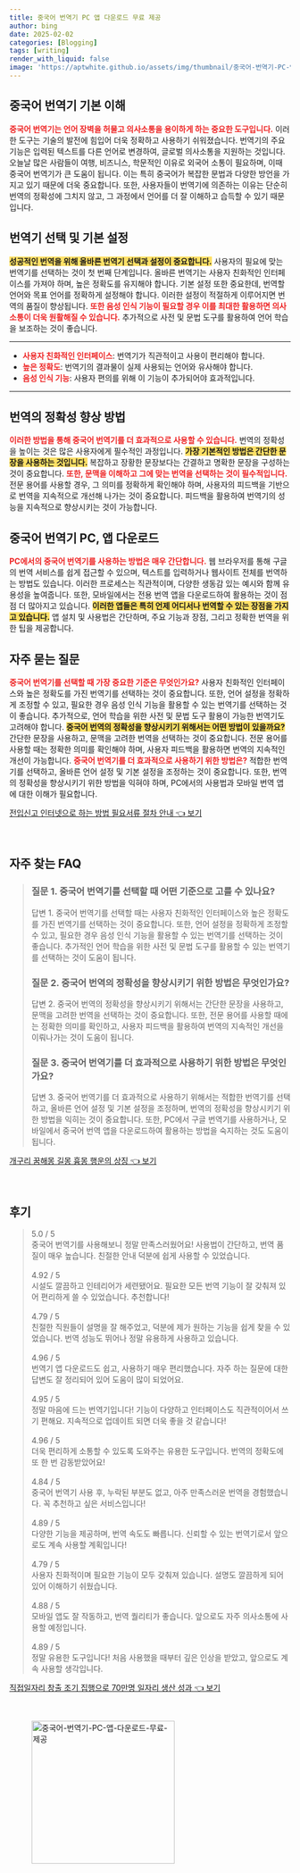 ```yaml
---
title: 중국어 번역기 PC 앱 다운로드 무료 제공
author: bing
date: 2025-02-02
categories: [Blogging]
tags: [writing]
render_with_liquid: false
image: 'https://aptwhite.github.io/assets/img/thumbnail/중국어-번역기-PC-앱-다운로드-무료-제공.webp'
---
```



<h2 id='중국어_번역기_기본_이해'>중국어 번역기 기본 이해</h2>

<p><b><span style="color: #ee2323;">중국어 번역기는 언어 장벽을 허물고 의사소통을 용이하게 하는 중요한 도구입니다.</span></b> 이러한 도구는 기술의 발전에 힘입어 더욱 정확하고 사용하기 쉬워졌습니다. 번역기의 주요 기능은 입력된 텍스트를 다른 언어로 변경하여, 글로벌 의사소통을 지원하는 것입니다. 오늘날 많은 사람들이 여행, 비즈니스, 학문적인 이유로 외국어 소통이 필요하며, 이때 중국어 번역기가 큰 도움이 됩니다. 이는 특히 중국어가 복잡한 문법과 다양한 방언을 가지고 있기 때문에 더욱 중요합니다. 또한, 사용자들이 번역기에 의존하는 이유는 단순히 번역의 정확성에 그치지 않고, 그 과정에서 언어를 더 잘 이해하고 습득할 수 있기 때문입니다.</p>

<h2 id='번역기_선택_및_기본_설정'>번역기 선택 및 기본 설정</h2>

<p><b><span style="background-color: #ffe066;">성공적인 번역을 위해 올바른 번역기 선택과 설정이 중요합니다.</span></b> 사용자의 필요에 맞는 번역기를 선택하는 것이 첫 번째 단계입니다. 올바른 번역기는 사용자 친화적인 인터페이스를 가져야 하며, 높은 정확도를 유지해야 합니다. 기본 설정 또한 중요한데, 번역할 언어와 목표 언어를 정확하게 설정해야 합니다. 이러한 설정이 적절하게 이루어지면 번역의 품질이 향상됩니다. <b><span style="color: #ee2323;">또한 음성 인식 기능이 필요할 경우 이를 최대한 활용하면 의사소통이 더욱 원활해질 수 있습니다.</span></b> 추가적으로 사전 및 문법 도구를 활용하여 언어 학습을 보조하는 것이 좋습니다.</p>

<hr />

<ul>
    <li><b><span style="color: #ee2323;">사용자 친화적인 인터페이스</span></b>: 번역기가 직관적이고 사용이 편리해야 합니다.</li>
    <li><b><span style="color: #ee2323;">높은 정확도</span></b>: 번역기의 결과물이 실제 사용되는 언어와 유사해야 합니다.</li>
    <li><b><span style="color: #ee2323;">음성 인식 기능</span></b>: 사용자 편의를 위해 이 기능이 추가되어야 효과적입니다.</li>
</ul>

<hr />

<h2 id='번역의_정확성_향상_방법'>번역의 정확성 향상 방법</h2>

<p><b><span style="color: #ee2323;">이러한 방법을 통해 중국어 번역기를 더 효과적으로 사용할 수 있습니다.</span></b> 번역의 정확성을 높이는 것은 많은 사용자에게 필수적인 과정입니다. <b><span style="background-color: #ffe066;">가장 기본적인 방법은 간단한 문장을 사용하는 것입니다.</span></b> 복잡하고 장황한 문장보다는 간결하고 명확한 문장을 구성하는 것이 중요합니다. <b><span style="color: #ee2323;">또한, 문맥을 이해하고 그에 맞는 번역을 선택하는 것이 필수적입니다.</span></b> 전문 용어를 사용할 경우, 그 의미를 정확하게 확인해야 하며, 사용자의 피드백을 기반으로 번역을 지속적으로 개선해 나가는 것이 중요합니다. 피드백을 활용하여 번역기의 성능을 지속적으로 향상시키는 것이 가능합니다.</p>

<h2 id='중국어_번역기_PC_앱_다운로드'>중국어 번역기 PC, 앱 다운로드</h2>

<p><b><span style="color: #ee2323;">PC에서의 중국어 번역기를 사용하는 방법은 매우 간단합니다.</span></b> 웹 브라우저를 통해 구글의 번역 서비스를 쉽게 접근할 수 있으며, 텍스트를 입력하거나 웹사이트 전체를 번역하는 방법도 있습니다. 이러한 프로세스는 직관적이며, 다양한 생동감 있는 예시와 함께 유용성을 높여줍니다. 또한, 모바일에서는 전용 번역 앱을 다운로드하여 활용하는 것이 점점 더 많아지고 있습니다. <b><span style="background-color: #ffe066;">이러한 앱들은 특히 언제 어디서나 번역할 수 있는 장점을 가지고 있습니다.</span></b> 앱 설치 및 사용법은 간단하며, 주요 기능과 장점, 그리고 정확한 번역을 위한 팁을 제공합니다.</p>

<h2 id='자주_묻는_질문'>자주 묻는 질문</h2>

<p><b><span style="color: #ee2323;">중국어 번역기를 선택할 때 가장 중요한 기준은 무엇인가요?</span></b> 사용자 친화적인 인터페이스와 높은 정확도를 가진 번역기를 선택하는 것이 중요합니다. 또한, 언어 설정을 정확하게 조정할 수 있고, 필요한 경우 음성 인식 기능을 활용할 수 있는 번역기를 선택하는 것이 좋습니다. 추가적으로, 언어 학습을 위한 사전 및 문법 도구 활용이 가능한 번역기도 고려해야 합니다. <b><span style="background-color: #ffe066;">중국어 번역의 정확성을 향상시키기 위해서는 어떤 방법이 있을까요?</span></b> 간단한 문장을 사용하고, 문맥을 고려한 번역을 선택하는 것이 중요합니다. 전문 용어를 사용할 때는 정확한 의미를 확인해야 하며, 사용자 피드백을 활용하면 번역의 지속적인 개선이 가능합니다. <b><span style="color: #ee2323;">중국어 번역기를 더 효과적으로 사용하기 위한 방법은?</span></b> 적합한 번역기를 선택하고, 올바른 언어 설정 및 기본 설정을 조정하는 것이 중요합니다. 또한, 번역의 정확성을 향상시키기 위한 방법을 익혀야 하며, PC에서의 사용법과 모바일 번역 앱에 대한 이해가 필요합니다.</p>


<p><a class="click-button" title="전입신고 인터넷으로 하는 방법 필요서류 절차 안내" href="https://aptwhite.github.io/posts/%EC%A0%84%EC%9E%85%EC%8B%A0%EA%B3%A0-%EC%9D%B8%ED%84%B0%EB%84%B7%EC%9C%BC%EB%A1%9C-%ED%95%98%EB%8A%94-%EB%B0%A9%EB%B2%95-%ED%95%84%EC%9A%94%EC%84%9C%EB%A5%98-%EC%A0%88%EC%B0%A8-%EC%95%88%EB%82%B4/" rel="dofollow">전입신고 인터넷으로 하는 방법 필요서류 절차 안내 👈 보기</a></p><br>
<h2 id='자주_찾는_FAQ'>자주 찾는 FAQ</h2>
<div itemscope="" itemtype="https://schema.org/FAQPage"> 
<blockquote> 
<div itemscope="" itemprop="mainEntity" itemtype="https://schema.org/Question"> 
<h3 itemprop="name">질문 1. 중국어 번역기를 선택할 때 어떤 기준으로 고를 수 있나요?</h3> 
<div itemscope="" itemprop="acceptedAnswer" itemtype="https://schema.org/Answer"> 
<span itemprop="text"> 
<p>답변 1. 중국어 번역기를 선택할 때는 사용자 친화적인 인터페이스와 높은 정확도를 가진 번역기를 선택하는 것이 중요합니다. 또한, 언어 설정을 정확하게 조정할 수 있고, 필요한 경우 음성 인식 기능을 활용할 수 있는 번역기를 선택하는 것이 좋습니다. 추가적인 언어 학습을 위한 사전 및 문법 도구를 활용할 수 있는 번역기를 선택하는 것이 도움이 됩니다.</p> 
</span> 
</div> 
</div> 

<div itemscope="" itemprop="mainEntity" itemtype="https://schema.org/Question"> 
<h3 itemprop="name">질문 2. 중국어 번역의 정확성을 향상시키기 위한 방법은 무엇인가요?</h3> 
<div itemscope="" itemprop="acceptedAnswer" itemtype="https://schema.org/Answer"> 
<span itemprop="text"> 
<p>답변 2. 중국어 번역의 정확성을 향상시키기 위해서는 간단한 문장을 사용하고, 문맥을 고려한 번역을 선택하는 것이 중요합니다. 또한, 전문 용어를 사용할 때에는 정확한 의미를 확인하고, 사용자 피드백을 활용하여 번역의 지속적인 개선을 이뤄나가는 것이 도움이 됩니다.</p> 
</span> 
</div> 
</div> 

<div itemscope="" itemprop="mainEntity" itemtype="https://schema.org/Question"> 
<h3 itemprop="name">질문 3. 중국어 번역기를 더 효과적으로 사용하기 위한 방법은 무엇인가요?</h3> 
<div itemscope="" itemprop="acceptedAnswer" itemtype="https://schema.org/Answer"> 
<span itemprop="text"> 
<p>답변 3. 중국어 번역기를 더 효과적으로 사용하기 위해서는 적합한 번역기를 선택하고, 올바른 언어 설정 및 기본 설정을 조정하며, 번역의 정확성을 향상시키기 위한 방법을 익히는 것이 중요합니다. 또한, PC에서 구글 번역기를 사용하거나, 모바일에서 중국어 번역 앱을 다운로드하여 활용하는 방법을 숙지하는 것도 도움이 됩니다.</p> 
</span> 
</div> 
</div> 

</blockquote> 
</div>
<p><a class="click-button" title="개구리 꿈해몽 길몽 흉몽 행운의 상징" href="https://aptwhite.github.io/posts/%EA%B0%9C%EA%B5%AC%EB%A6%AC-%EA%BF%88%ED%95%B4%EB%AA%BD-%EA%B8%B8%EB%AA%BD-%ED%9D%89%EB%AA%BD-%ED%96%89%EC%9A%B4%EC%9D%98-%EC%83%81%EC%A7%95/" rel="dofollow">개구리 꿈해몽 길몽 흉몽 행운의 상징 👈 보기</a></p><br>
<h2 id='후기'>후기</h2>
<div itemscope itemtype="https://schema.org/Product">
  <blockquote>
  <div itemprop="review" itemscope itemtype="https://schema.org/Review">
      <div itemprop="reviewRating" itemscope itemtype="https://schema.org/Rating"> <span itemprop="ratingValue">5.0</span> / <span itemprop="bestRating">5</span> </div>
      <span itemprop="reviewBody">중국어 번역기를 사용해보니 정말 만족스러웠어요! 사용법이 간단하고, 번역 품질이 매우 높습니다. 친절한 안내 덕분에 쉽게 사용할 수 있었습니다.</span>
  </div>
  <br>
  <div itemprop="review" itemscope itemtype="https://schema.org/Review">
      <div itemprop="reviewRating" itemscope itemtype="https://schema.org/Rating"> <span itemprop="ratingValue">4.92</span> / <span itemprop="bestRating">5</span> </div>
      <span itemprop="reviewBody">시설도 깔끔하고 인테리어가 세련됐어요. 필요한 모든 번역 기능이 잘 갖춰져 있어 편리하게 쓸 수 있었습니다. 추천합니다!</span>
  </div>
  <br>
  <div itemprop="review" itemscope itemtype="https://schema.org/Review">
      <div itemprop="reviewRating" itemscope itemtype="https://schema.org/Rating"> <span itemprop="ratingValue">4.79</span> / <span itemprop="bestRating">5</span> </div>
      <span itemprop="reviewBody">친절한 직원들이 설명을 잘 해주었고, 덕분에 제가 원하는 기능을 쉽게 찾을 수 있었습니다. 번역 성능도 뛰어나 정말 유용하게 사용하고 있습니다.</span>
  </div>
  <br>
  <div itemprop="review" itemscope itemtype="https://schema.org/Review">
      <div itemprop="reviewRating" itemscope itemtype="https://schema.org/Rating"> <span itemprop="ratingValue">4.96</span> / <span itemprop="bestRating">5</span> </div>
      <span itemprop="reviewBody">번역기 앱 다운로드도 쉽고, 사용하기 매우 편리했습니다. 자주 하는 질문에 대한 답변도 잘 정리되어 있어 도움이 많이 되었어요. </span>
  </div>
  <br>
  <div itemprop="review" itemscope itemtype="https://schema.org/Review">
      <div itemprop="reviewRating" itemscope itemtype="https://schema.org/Rating"> <span itemprop="ratingValue">4.95</span> / <span itemprop="bestRating">5</span> </div>
      <span itemprop="reviewBody">정말 마음에 드는 번역기입니다! 기능이 다양하고 인터페이스도 직관적이어서 쓰기 편해요. 지속적으로 업데이트 되면 더욱 좋을 것 같습니다!</span>
  </div>
  <br>
  <div itemprop="review" itemscope itemtype="https://schema.org/Review">
      <div itemprop="reviewRating" itemscope itemtype="https://schema.org/Rating"> <span itemprop="ratingValue">4.96</span> / <span itemprop="bestRating">5</span> </div>
      <span itemprop="reviewBody">더욱 편리하게 소통할 수 있도록 도와주는 유용한 도구입니다. 번역의 정확도에 또 한 번 감동받았어요!</span>
  </div>
  <br>
  <div itemprop="review" itemscope itemtype="https://schema.org/Review">
      <div itemprop="reviewRating" itemscope itemtype="https://schema.org/Rating"> <span itemprop="ratingValue">4.84</span> / <span itemprop="bestRating">5</span> </div>
      <span itemprop="reviewBody">중국어 번역기 사용 후, 누락된 부분도 없고, 아주 만족스러운 번역을 경험했습니다. 꼭 추천하고 싶은 서비스입니다!</span>
  </div>
  <br>
  <div itemprop="review" itemscope itemtype="https://schema.org/Review">
      <div itemprop="reviewRating" itemscope itemtype="https://schema.org/Rating"> <span itemprop="ratingValue">4.89</span> / <span itemprop="bestRating">5</span> </div>
      <span itemprop="reviewBody">다양한 기능을 제공하며, 번역 속도도 빠릅니다. 신뢰할 수 있는 번역기로서 앞으로도 계속 사용할 계획입니다!</span>
  </div>
  <br>
  <div itemprop="review" itemscope itemtype="https://schema.org/Review">
      <div itemprop="reviewRating" itemscope itemtype="https://schema.org/Rating"> <span itemprop="ratingValue">4.79</span> / <span itemprop="bestRating">5</span> </div>
      <span itemprop="reviewBody">사용자 친화적이며 필요한 기능이 모두 갖춰져 있습니다. 설명도 깔끔하게 되어 있어 이해하기 쉬웠습니다.</span>
  </div>
  <br>
  <div itemprop="review" itemscope itemtype="https://schema.org/Review">
      <div itemprop="reviewRating" itemscope itemtype="https://schema.org/Rating"> <span itemprop="ratingValue">4.88</span> / <span itemprop="bestRating">5</span> </div>
      <span itemprop="reviewBody">모바일 앱도 잘 작동하고, 번역 퀄리티가 좋습니다. 앞으로도 자주 의사소통에 사용할 예정입니다.</span>
  </div>
  <br>
  <div itemprop="review" itemscope itemtype="https://schema.org/Review">
      <div itemprop="reviewRating" itemscope itemtype="https://schema.org/Rating"> <span itemprop="ratingValue">4.89</span> / <span itemprop="bestRating">5</span> </div>
      <span itemprop="reviewBody">정말 유용한 도구입니다! 처음 사용했을 때부터 깊은 인상을 받았고, 앞으로도 계속 사용할 생각입니다.</span>
  </div>
  </blockquote>
</div>
<p><a class="click-button" title="직접일자리 창출 조기 집행으로 70만명 일자리 생산 성과" href="https://aptwhite.github.io/posts/%EC%A7%81%EC%A0%91%EC%9D%BC%EC%9E%90%EB%A6%AC-%EC%B0%BD%EC%B6%9C-%EC%A1%B0%EA%B8%B0-%EC%A7%91%ED%96%89%EC%9C%BC%EB%A1%9C-70%EB%A7%8C%EB%AA%85-%EC%9D%BC%EC%9E%90%EB%A6%AC-%EC%83%9D%EC%82%B0-%EC%84%B1%EA%B3%BC/" rel="dofollow">직접일자리 창출 조기 집행으로 70만명 일자리 생산 성과 👈 보기</a></p><br>
<figure class="image"><img src="https://aptwhite.github.io/assets/img/thumbnail/중국어-번역기-PC-앱-다운로드-무료-제공.webp" alt="중국어-번역기-PC-앱-다운로드-무료-제공" width="256" height="256"></figure>